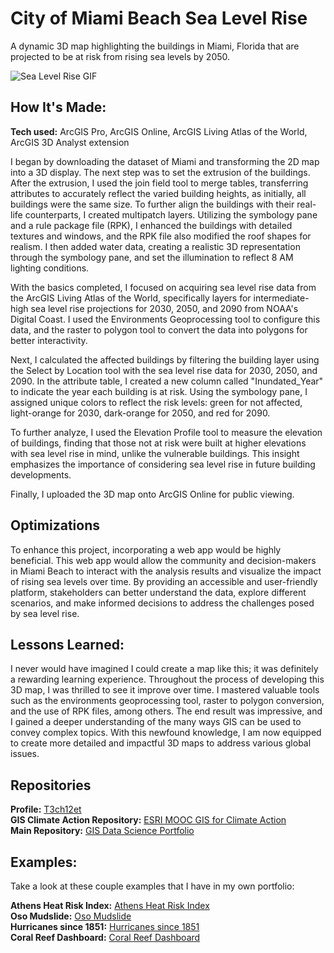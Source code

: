 # City of Miami Beach Sea Level Rise
A dynamic 3D map highlighting the buildings in Miami, Florida that are projected to be at risk from rising sea levels by 2050.

<img alt = "Sea Level Rise GIF" img src="./ArcGIS - City of Miami Beach Sea Level Rise_EmekaEmeche (3).gif"/>

## How It's Made:

**Tech used:** ArcGIS Pro, ArcGIS Online, ArcGIS Living Atlas of the World, ArcGIS 3D Analyst extension

I began by downloading the dataset of Miami and transforming the 2D map into a 3D display. The next step was to set the extrusion of the buildings. After the extrusion, I used the join field tool to merge tables, transferring attributes to accurately reflect the varied building heights, as initially, all buildings were the same size. To further align the buildings with their real-life counterparts, I created multipatch layers. Utilizing the symbology pane and a rule package file (RPK), I enhanced the buildings with detailed textures and windows, and the RPK file also modified the roof shapes for realism. I then added water data, creating a realistic 3D representation through the symbology pane, and set the illumination to reflect 8 AM lighting conditions.

With the basics completed, I focused on acquiring sea level rise data from the ArcGIS Living Atlas of the World, specifically layers for intermediate-high sea level rise projections for 2030, 2050, and 2090 from NOAA's Digital Coast. I used the Environments Geoprocessing tool to configure this data, and the raster to polygon tool to convert the data into polygons for better interactivity. 

Next, I calculated the affected buildings by filtering the building layer using the Select by Location tool with the sea level rise data for 2030, 2050, and 2090. In the attribute table, I created a new column called "Inundated_Year" to indicate the year each building is at risk. Using the symbology pane, I assigned unique colors to reflect the risk levels: green for not affected, light-orange for 2030, dark-orange for 2050, and red for 2090. 

To further analyze, I used the Elevation Profile tool to measure the elevation of buildings, finding that those not at risk were built at higher elevations with sea level rise in mind, unlike the vulnerable buildings. This insight emphasizes the importance of considering sea level rise in future building developments.

Finally, I uploaded the 3D map onto ArcGIS Online for public viewing.

## Optimizations

To enhance this project, incorporating a web app would be highly beneficial. This web app would allow the community and decision-makers in Miami Beach to interact with the analysis results and visualize the impact of rising sea levels over time. By providing an accessible and user-friendly platform, stakeholders can better understand the data, explore different scenarios, and make informed decisions to address the challenges posed by sea level rise.

## Lessons Learned:

I never would have imagined I could create a map like this; it was definitely a rewarding learning experience. Throughout the process of developing this 3D map, I was thrilled to see it improve over time. I mastered valuable tools such as the environments geoprocessing tool, raster to polygon conversion, and the use of RPK files, among others. The end result was impressive, and I gained a deeper understanding of the many ways GIS can be used to convey complex topics. With this newfound knowledge, I am now equipped to create more detailed and impactful 3D maps to address various global issues.

## Repositories
**Profile:** [T3ch12et](https://github.com/T3ch12et) <br>
**GIS Climate Action Repository:** [ESRI MOOC GIS for Climate Action](https://github.com/T3ch12et/GIS-Data-Science-Portfolio/tree/main/ESRI-MOOC-GIS-for-Climate-Action) <br>
**Main Repository:** [GIS Data Science Portfolio](https://github.com/T3ch12et/GIS-Data-Science-Portfolio)

## Examples:
Take a look at these couple examples that I have in my own portfolio:

**Athens Heat Risk Index:** [Athens Heat Risk Index](https://github.com/T3ch12et/GIS-Data-Science-Portfolio/tree/main/ESRI-MOOC-GIS-for-Climate-Action/Athens-Heat-Risk-Index) <br>
**Oso Mudslide:** [Oso Mudslide](https://github.com/T3ch12et/GIS-Data-Science-Portfolio/tree/main/ESRI-MOOC-Cartography/Oso-Mudslide) <br>
**Hurricanes since 1851:** [Hurricanes since 1851](https://github.com/T3ch12et/GIS-Data-Science-Portfolio/tree/main/ESRI-MOOC-Cartography/Hurricanes-since-1851) <br>
**Coral Reef Dashboard:** [Coral Reef Dashboard](https://github.com/T3ch12et/GIS-Data-Science-Portfolio/tree/main/ESRI-MOOC-GIS-for-Climate-Action/Coral-Reef-Dashboard)
